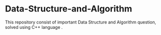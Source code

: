 # Data-Structure-and-Algorithm
This repository consist of important Data Structure and Algorithm question, solved  using C++ language . 
